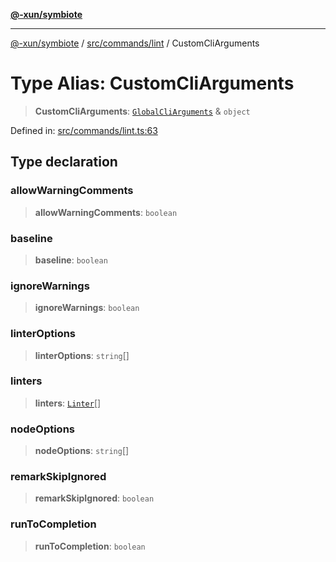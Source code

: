 [**@-xun/symbiote**](../../../../README.md)

***

[@-xun/symbiote](../../../../README.md) / [src/commands/lint](../README.md) / CustomCliArguments

# Type Alias: CustomCliArguments

> **CustomCliArguments**: [`GlobalCliArguments`](../../../configure/type-aliases/GlobalCliArguments.md) & `object`

Defined in: [src/commands/lint.ts:63](https://github.com/Xunnamius/symbiote/blob/a116b07afe112308bfdfdf94cf09246be76165ef/src/commands/lint.ts#L63)

## Type declaration

### allowWarningComments

> **allowWarningComments**: `boolean`

### baseline

> **baseline**: `boolean`

### ignoreWarnings

> **ignoreWarnings**: `boolean`

### linterOptions

> **linterOptions**: `string`[]

### linters

> **linters**: [`Linter`](../enumerations/Linter.md)[]

### nodeOptions

> **nodeOptions**: `string`[]

### remarkSkipIgnored

> **remarkSkipIgnored**: `boolean`

### runToCompletion

> **runToCompletion**: `boolean`
